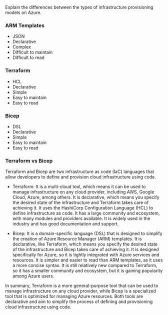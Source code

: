 Explain the differences between the types of infrastructure provisioning models on Azure.

### ARM Templates
- JSON
- Declarative
- Complex
- Difficult to maintain
- Difficult to read

### Terraform
- HCL
- Declarative
- Simple
- Easy to maintain
- Easy to read

### Bicep
- DSL
- Declarative
- Simple
- Easy to maintain
- Easy to read

### Terraform vs Bicep
Terraform and Bicep are two infrastructure as code (IaC) languages that allow developers to define and provision cloud infrastructure using code.

- Terraform:
It is a multi-cloud tool, which means it can be used to manage infrastructure on any cloud provider, including AWS, Google Cloud, Azure, among others.
It is declarative, which means you specify the desired state of the infrastructure and Terraform takes care of achieving it.
It uses the HashiCorp Configuration Language (HCL) to define infrastructure as code.
It has a large community and ecosystem, with many modules and providers available.
It is widely used in the industry and has good documentation and support.

- Bicep:
It is a domain-specific language (DSL) that is designed to simplify the creation of Azure Resource Manager (ARM) templates.
It is declarative, like Terraform, which means you specify the desired state of the infrastructure and Bicep takes care of achieving it.
It is designed specifically for Azure, so it is tightly integrated with Azure services and resources.
It is simpler and easier to read than ARM templates, as it uses a more concise syntax.
It is still relatively new compared to Terraform, so it has a smaller community and ecosystem, but it is gaining popularity among Azure users.

In summary, Terraform is a more general-purpose tool that can be used to manage infrastructure on any cloud provider, while Bicep is a specialized tool that is optimized for managing Azure resources. Both tools are declarative and aim to simplify the process of defining and provisioning cloud infrastructure using code.